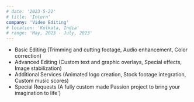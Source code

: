 ```yaml
---
# date: '2023-5-22'
# title: 'Intern'
company: 'Video Editing'
# location: 'Kolkata, India'
# range: 'May, 2023 - July, 2023'
---
```


- Basic Editing (Trimming and cutting footage, Audio enhancement, Color correction)
- Advanced Editing (Custom text and graphic overlays, Special effects, Image stabilization)
- Additional Services (Animated logo creation, Stock footage integration, Custom music scores)
- Special Requests (A fully custom made Passion project to bring your imagination to life')
